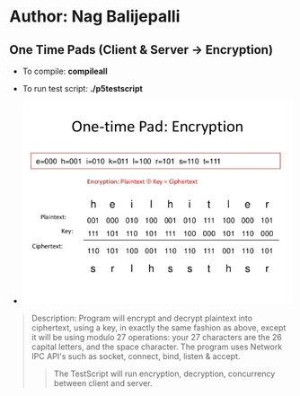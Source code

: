 # Author: Nag Balijepalli
 One Time Pads (Client & Server -> Encryption)
------
- To compile: **compileall**
- To run test script: **./p5testscript <RANDOM PORT> <RANDOM PORT> <redirection or stdout>**

- ![Screenshot](OTP_Pic.jpg)

>Description: Program will encrypt and decrypt plaintext into ciphertext, using a key, in exactly the same fashion as above, except it will be using modulo 27 operations: your 27 characters are the 26 capital letters, and the space character. The program uses Network IPC API's such as socket, connect, bind, listen & accept.
>>The TestScript will run encryption, decryption, concurrency between client and server.
